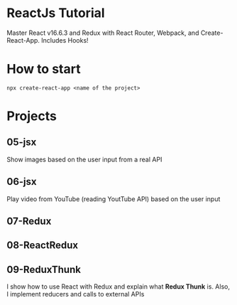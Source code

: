 # ReactJs Tutorial

Master React v16.6.3 and Redux with React Router, Webpack, and Create-React-App. Includes Hooks!

# How to start

```
npx create-react-app <name of the project>
```

# Projects

## 05-jsx
Show images based on the user input from a real API

## 06-jsx
Play video from YouTube (reading YoutTube API) based on the user input

## 07-Redux

## 08-ReactRedux

## 09-ReduxThunk
I show how to use React with Redux and explain what **Redux Thunk** is. Also, I implement reducers and calls to external APIs